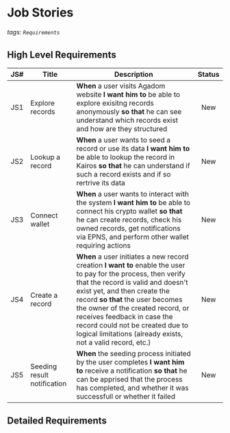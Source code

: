 # Job Stories

###### tags: `Requirements`

## High Level Requirements

| JS# | Title | Description | Status |
| --- | ----- | ----------- |:------:|
| JS1 | Explore records | **When** a user visits Agadom website **I want him to** be able to explore exisitng records anonymously **so that** he can see understand which records exist and how are they structured | New |
| JS2 | Lookup a record | **When** a user wants to seed a record or use its data **I want him to** be able to lookup the record in Kairos **so that** he can understand if such a record exists and if so rertrive its data | New |
| JS3 | Connect wallet | **When** a user wants to interact with the system **I want him to** be able to connect his crypto wallet **so that** he can create records, check his owned records, get notifications via EPNS, and perform other wallet requiring actions |  New |
| JS4 | Create a record | **When** a user initiates a new record creation **I want to** enable the user to pay for the process, then verify that the record is valid and doesn't exist yet, and then create the record **so that** the user becomes the owner of the created record, or receives feedback in case the record could not be created due to logical limitations (already exists, not a valid record, etc.) | New |
| JS5 | Seeding result notification | **When** the seeding process initiated by the user completes **I want him to** receive a notification **so that** he can be apprised that the process has completed, and whether it was successfull or whether it failed | New |

## Detailed Requirements

